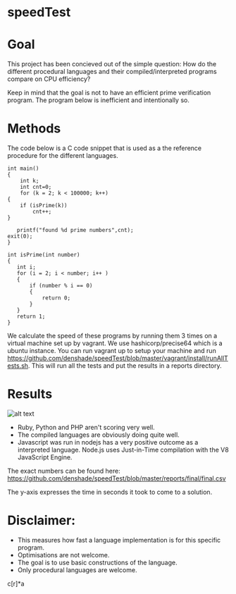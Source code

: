 speedTest
========
# Goal
This project has been concieved out of the simple question: How do the different procedural languages and their compiled/interpreted programs compare on CPU efficiency?

Keep in mind that the goal is not to have an efficient prime verification program. The program below is inefficient and intentionally so. 


# Methods
The code below is a C code snippet that is used as a the reference procedure for the different languages. 

    int main()
    {
    	int k;
        int cnt=0;
    	for (k = 2; k < 100000; k++)
	{
		if (isPrime(k))
            cnt++;
	}

       printf("found %d prime numbers",cnt);
	exit(0);
    }

    int isPrime(int number)
    {
       int i;
       for (i = 2; i < number; i++ )
       {
           if (number % i == 0)
           {
               return 0;
           }
       }
       return 1;
    }


We calculate the speed of these programs by running them 3 times on a virtual machine set up by vagrant. We use hashicorp/precise64 which is a ubuntu instance. 
You can run vagrant up to setup your machine and run https://github.com/denshade/speedTest/blob/master/vagrant/install/runAllTests.sh.
This will run all the tests and put the results in a reports directory. 

# Results

![alt text](https://raw.githubusercontent.com/denshade/speedTest/master/2016-11-27%2020_38_01-final.csv%20-%20LibreOffice%20Calc.png "Numbers")

- Ruby, Python and PHP aren't scoring very well.
- The compiled languages are obviously doing quite well. 
- Javascript was run in nodejs has a very positive outcome as a interpreted language. Node.js uses Just-in-Time compilation with the V8 JavaScript Engine.  

The exact numbers can be found here:
https://github.com/denshade/speedTest/blob/master/reports/final/final.csv

The y-axis expresses the time in seconds it took to come to a solution.

# Disclaimer:
- This measures how fast a language implementation is for this specific program.
- Optimisations are not welcome. 
- The goal is to use basic constructions of the language. 
- Only procedural languages are welcome. 



c[r]*a
